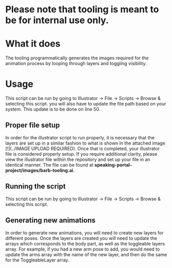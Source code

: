 # Please note that tooling is meant to be for internal use only.

# What it does
The tooling programmatically generates the images required for the animation process by looping through layers and 
toggling visibility.

# Usage
This script can be run by going to Illustrator -> File -> Scripts -> Browse & selecting this script. you will also have
to update the file path based on your system. This update is to be done on line 50.

## Proper file setup
In order for the illustrator script to run properly, it is necessary that the layers are set up in a similar fashion to
what is shown in the attached image [!](../IMAGE UPLOAD REQUIRED). Once that is completed, your illustrator file is 
considered properly setup. If you require additional clarity, please view the illustrator file within the repository and
set up your file in an identical manner. The file can be found at **speaking-portal-project/images/barb-tooling.ai**.

## Running the script
This script can be run by going to Illustrator -> File -> Scripts -> Browse & selecting this script.

## Generating new animations
In order to generate new animations, you will need to create new layers for different poses. Once the layers are created
you will need to update the arrays which corresponds to the body part, as well as the toggleable layers array. For 
example, if you had a new arm pose to add, you would need to update the arms array with the name of the new layer, and
then do the same for the ToggleableLayer array.